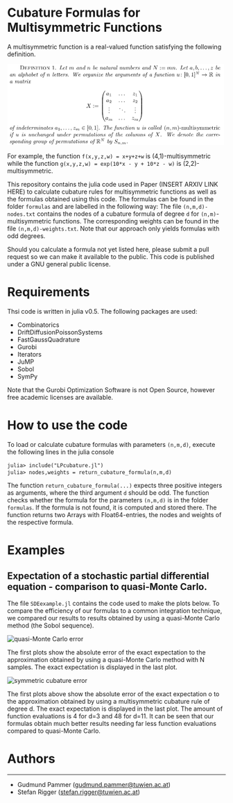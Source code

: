 # Cubature Formulas for Multisymmetric Functions

A multisymmetric function is a real-valued function satisfying the following
definition.

<img src="def1.png" alt="Definition Multisymmetrie, siehe arxiv Link" style ="width: 500px;"/>

For example, the function
`f(x,y,z,w) = x+y+z+w`
is (4,1)-multisymmetric while the function
`g(x,y,z,w) = exp(10*x - y + 10*z - w)`
is (2,2)-multisymmetric.

This repository contains the julia code used in Paper (INSERT ARXIV LINK HERE)
to calculate cubature rules for multisymmetric functions as well as the formulas
obtained using this code. The formulas can be found in
the folder `formulas` and are labelled in the following
way: The file `(n,m,d)-nodes.txt` contains the nodes of a
cubature formula of degree `d` for `(n,m)`-multisymmetric
functions. The corresponding weights can be found in the
file `(n,m,d)-weights.txt`. Note that our approach only yields formulas with odd
degrees.

Should you calculate a formula not yet listed here,
please submit a pull request so we can make it available
to the public. This code is published under a GNU general
public license.

# Requirements
Thsi code is written in julia v0.5. The following packages
are used:
* Combinatorics
* DriftDiffusionPoissonSystems
* FastGaussQuadrature
* Gurobi
* Iterators
* JuMP
* Sobol
* SymPy

Note that the Gurobi Optimization Software is not
Open Source, however free academic licenses are
available.

# How to use the code
To load or calculate cubature formulas with parameters
`(n,m,d)`, execute the following lines in the julia
console

```
julia> include("LPcubature.jl")
julia> nodes,weights = return_cubature_formula(n,m,d)
```
The function `return_cubature_formula(...)` expects three positive integers as
arguments, where the third argument `d` should be odd. The function checks
whether the formula for the parameters `(n,m,d)` is in the folder `formulas`.
If the formula is not found, it is computed and stored there. The function
returns two Arrays with Float64-entries, the nodes and weights of the respective
formula.

# Examples

## Expectation of a stochastic partial differential equation - comparison to quasi-Monte Carlo.

The file `SDEexample.jl` contains the code used to make the plots below.
To compare the efficiency of our formulas to a common integration technique,
we compared our results to results obtained by using a quasi-Monte Carlo method
(the Sobol sequence).

<img src="qmc.svg" alt="quasi-Monte Carlo error" style="width: 500px;"/>

The first plots show the absolute error of the exact expectation to the
approximation obtained by using a quasi-Monte Carlo method with N samples. The
exact expectation is displayed in the last plot.

<img src="sym.svg" alt="symmetric cubature error" style="width: 500px;"/>

The first plots above show the absolute error of the exact expectation o
to the approximation obtained by using a multisymmetric cubature rule of degree
d. The exact expectation is displayed in the last plot. The amount of function
evaluations is 4 for d=3 and 48 for d=11. It can be seen that our formulas obtain
much better results needing far less function evaluations compared to
quasi-Monte Carlo.

# Authors
---------
* Gudmund Pammer (gudmund.pammer@tuwien.ac.at)
* Stefan Rigger (stefan.rigger@tuwien.ac.at)
